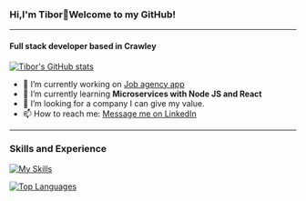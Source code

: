 ### Hi,I'm Tibor👋Welcome to my GitHub!
---
#### Full stack developer based in Crawley
<!--
**Tibor22/Tibor22** is a ✨ _special_ ✨ repository because its `README.md` (this file) appears on your GitHub profile.

Here are some ideas to get you started:

- 🔭 I’m currently working on 

- 🤔 I’m looking for help with finding a job I can give my value.
- 💬 Ask me about ...
- 📫 How to reach me: ...
- 😄 Pronouns: ...
- ⚡ Fun fact: ...
-->

[![Tibor's GitHub stats](https://github-readme-stats.vercel.app/api?username=Tibor22&theme=blueberry)](https://github.com/Tibor22/github-readme-stats)

- 🔭 I’m currently working on [Job agency app](https://github.com/Tibor22/Agency-App-Client)
- 🌱 I’m currently learning <b>Microservices with Node JS and React</b>
- 🤔 I’m looking for a company I can give my value.
- 📫 How to reach me: [Message me on LinkedIn](https://www.linkedin.com/in/tibor-t%C3%B3th-53690b227/)
---

### Skills and Experience
[![My Skills](https://skills.thijs.gg/icons?i=js,html,css,git,figma,react,postgres,prisma,nodejs)](https://skills.thijs.gg)

[![Top Languages](https://github-readme-stats.vercel.app/api/top-langs/?username=Tibor22&theme=blueberry)](https://github.com/Tibor22/github-readme-stats)
